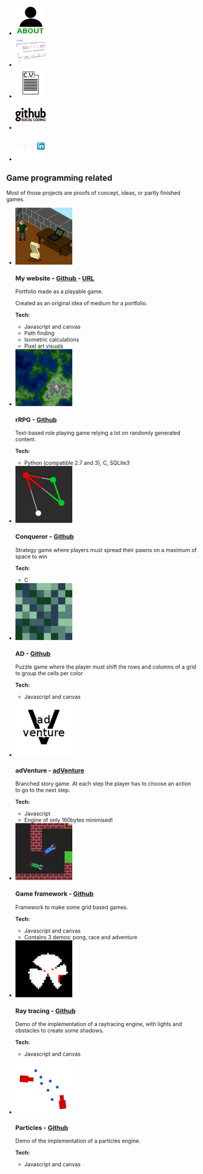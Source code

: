 <ul class="links">
	<li>
		<a class="block button" href="./about.html" title="About me">
			<img src="images/about.png" alt="About me" />
		</a>
	</li>
	<li>
		<a class="block button" href="tips.html" title="Different code articles">
			<img src="images/code.png" alt="Different code articles" />
		</a>
	</li>
	<li>
		<a class="block button" href="http://ghislain-rodrigues.fr/CV-Ghislain-Rodrigues.pdf" target="_blank" title="Download CV">
			<img src="images/CV.png" alt="Download CV" />
		</a>
	</li>
	<li>
		<a class="block button" href="https://github.com/padawin" target="_blank" title="Github">
			<img src="images/github.png" alt="Github" />
		</a>
	</li>
	<li>
		<a class="block button" href="https://uk.linkedin.com/pub/ghislain-rodrigues/45/68a/322" target="_blank" title="Linkedin">
			<img src="images/linkedin.png" alt="Linkedin" />
		</a>
	</li>
</ul>

## Game programming related

Most of those projects are proofs of concept, ideas, or partly finished games.

<ul class="projects">
	<li>
		<img src="images/website.png" alt="Website" />
		<section>
			<h3>
				My website -
				<a class="block button" href="https://github.com/padawin/site" target="_blank">
					Github
				</a> -
				<a class="block button" href="http://ghislain-rodrigues.fr/game" target="_blank">
					URL
				</a>
			</h3>
			<div class="info">
				<p>
					Portfolio made as a playable game.
				</p>
				<p>
					Created as an original idea of medium
					for a portfolio.
				</p>
				<b>Tech:</b>
				<ul>
					<li>Javascript and canvas</li>
					<li>Path finding</li>
					<li>Isometric calculations</li>
					<li>Pixel art visuals</li>
				</ul>
			</div>
		</section>
		<div class="clear"></div>
	</li>
	<li>
		<img src="images/rrpg.png" alt="rRPG" />
		<section>
			<h3>
				rRPG -
				<a class="block button" href="https://github.com/rrpg/engine" target="_blank">
					Github
				</a>
			</h3>
			<div class="info">
				<p>
					Text-based role playing game relying a lot on randomly
					generated content.
				</p>
				<b>Tech:</b>
				<ul>
					<li>Python (compatible 2.7 and 3), C, SQLite3</li>
				</ul>
			</div>
		</section>
		<div class="clear"></div>
	</li>
	<li>
		<img src="images/conqueror.png" alt="Conqueror" />
		<section>
			<h3>
				Conqueror -
				<a class="block button" href="https://github.com/padawin/conqueror" target="_blank">
					Github
				</a>
			</h3>
			<div class="info">
				<p>
					Strategy game where players must spread their pawns on a
					maximum of space to win
				</p>
				<b>Tech:</b>
				<ul>
					<li>C</li>
				</ul>
			</div>
		</section>
		<div class="clear"></div>
	</li>
	<li>
		<img src="images/A-D.png" alt="AD" />
		<section>
			<h3>
				AD -
				<a class="block button" href="https://github.com/padawin/ad" target="_blank">
					Github
				</a>
			</h3>
			<div class="info">
				<p>
					Puzzle game where the player must shift the rows and
					columns of a grid to group the cells per color
				</p>
				<b>Tech:</b>
				<ul>
					<li>Javascript and canvas</li>
				</ul>
			</div>
		</section>
		<div class="clear"></div>
	</li>
	<li>
		<img src="images/adVenture.png" alt="adVenture" />
		<section>
			<h3>
				adVenture -
				<a class="block button" href="https://github.com/padawin/adVenture" target="_blank">
					adVenture
				</a>
			</h3>
			<div class="info">
				<p>
					Branched story game. At each step the player has to choose
					an action to go to the next step.
				</p>
				<b>Tech:</b>
				<ul>
					<li>Javascript</li>
					<li>Engine of only 160bytes minimised!</li>
				</ul>
			</div>
		</section>
		<div class="clear"></div>
	</li>
	<li>
		<img src="images/udemy.png" alt="Udemy course" />
		<section>
			<h3>
				Game framework -
				<a class="block button" href="https://github.com/padawin/game-framework-js" target="_blank">
					Github
				</a>
			</h3>
			<div class="info">
				<p>
					Framework to make some grid based games.
				</p>
				<b>Tech:</b>
				<ul>
					<li>Javascript and canvas</li>
					<li>Contains 3 demos: pong, race and adventure</li>
				</ul>
			</div>
		</section>
		<div class="clear"></div>
	</li>
	<li>
		<img src="images/raytracing.png" alt="Ray tracing" />
		<section>
			<h3>
				Ray tracing -
				<a class="block button" href="https://github.com/padawin/raytracing-test" target="_blank">
					Github
				</a>
			</h3>
			<div class="info">
				<p>
					Demo of the implementation of a raytracing engine, with
					lights and obstacles to create some shadows.
				</p>
				<b>Tech:</b>
				<ul>
					<li>Javascript and canvas</li>
				</ul>
			</div>
		</section>
		<div class="clear"></div>
	</li>
	<li>
		<img src="images/particles.png" alt="Particles" />
		<section>
			<h3>
				Particles -
				<a class="block button" href="https://github.com/padawin/particles" target="_blank">
					Github
				</a>
			</h3>
			<div class="info">
				<p>
					Demo of the implementation of a particles engine.
				</p>
				<b>Tech:</b>
				<ul>
					<li>Javascript and canvas</li>
				</ul>
			</div>
		</section>
		<div class="clear"></div>
	</li>
</ul>
